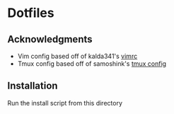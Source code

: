 # Dotfiles

## Acknowledgments
* Vim config based off of kalda341's [vimrc](https://github.com/kalda341/dotfiles/blob/master/editors/vim/vimrc)
* Tmux config based off of samoshink's [tmux config](https://github.com/samoshkin/tmux-config)

## Installation
Run the install script from this directory
